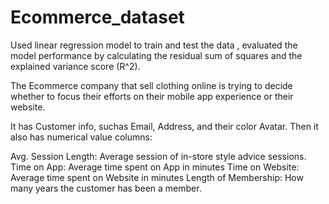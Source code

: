# Ecommerce_dataset
Used linear regression model to train and test the data , evaluated the model performance by calculating the residual sum of squares and the explained variance score (R^2).

The Ecommerce company that sell clothing online is trying to decide whether to focus their efforts on their mobile app experience or their website. 

It has Customer info, suchas Email, Address, and their color Avatar. Then it also has numerical value columns:

Avg. Session Length: Average session of in-store style advice sessions.
Time on App: Average time spent on App in minutes
Time on Website: Average time spent on Website in minutes
Length of Membership: How many years the customer has been a member. 
